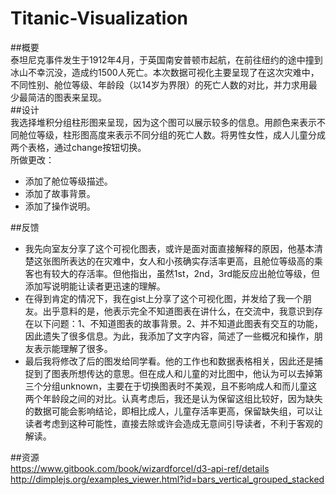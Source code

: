 # Titanic-Visualization
##概要  
泰坦尼克事件发生于1912年4月，于英国南安普顿市起航，在前往纽约的途中撞到冰山不幸沉没，造成约1500人死亡。本次数据可视化主要呈现了在这次灾难中，不同性别、舱位等级、年龄段（以14岁为界限）的死亡人数的对比，并力求用最少最简洁的图表来呈现。  
##设计  
我选择堆积分组柱形图来呈现，因为这个图可以展示较多的信息。用颜色来表示不同舱位等级，柱形图高度来表示不同分组的死亡人数。将男性女性，成人儿童分成两个表格，通过change按钮切换。  
所做更改：  
- 添加了舱位等级描述。  
- 添加了故事背景。  
- 添加了操作说明。 


##反馈  
- 我先向室友分享了这个可视化图表，或许是面对面直接解释的原因，他基本清楚这张图所表达的在灾难中，女人和小孩确实存活率更高，且舱位等级高的乘客也有较大的存活率。但他指出，虽然1st，2nd，3rd能反应出舱位等级，但添加写说明能让读者更迅速的理解。  
- 在得到肯定的情况下，我在gist上分享了这个可视化图，并发给了我一个朋友。出乎意料的是，他表示完全不知道图表在讲什么，在交流中，我意识到存在以下问题：1、不知道图表的故事背景。2、并不知道此图表有交互的功能，因此遗失了很多信息。为此，我添加了文字内容，简述了一些概况和操作，朋友表示能理解了很多。  
- 最后我将修改了后的图发给同学看。他的工作也和数据表格相关，因此还是捕捉到了图表所想传达的意思。但在成人和儿童的对比图中，他认为可以去掉第三个分组unknown，主要在于切换图表时不美观，且不影响成人和而儿童这两个年龄段之间的对比。认真考虑后，我还是认为保留这组比较好，因为缺失的数据可能会影响结论，即相比成人，儿童存活率更高，保留缺失组，可以让读者考虑到这种可能性，直接去除或许会造成无意间引导读者，不利于客观的解读。
 

##资源  
https://www.gitbook.com/book/wizardforcel/d3-api-ref/details
 http://dimplejs.org/examples_viewer.html?id=bars_vertical_grouped_stacked